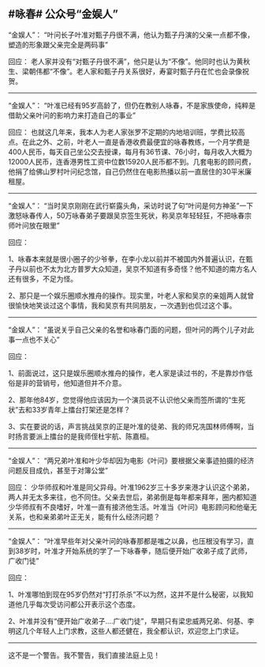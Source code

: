 #咏春# 公众号“金娱人”
---------------------

“金娱人”：
“叶问长子叶准对甄子丹很不满，他认为甄子丹演的父亲一点都不像，塑造的形象跟父亲完全是两码事”

回应：
老人家并没有“对甄子丹很不满”，他只是认为“不像”。他同时也认为黄秋生、梁朝伟都“不像”。老人家和甄子丹关系很好，寿宴时甄子丹在忙也会录像祝贺。

---------------------

“金娱人”：
“叶准已经有95岁高龄了，但仍在教别人咏春，不是家族使命，纯粹是借助父亲叶问的影响力来打造自己的事业”

回应：
也就这几年来，我本人为老人家张罗不定期的内地培训班，学费比较高点。在此之外、之前，叶老人一直是香港收费最便宜的咏春教练，一个月学费是400人民币，每天自己坐公交去授课，每月有36节课、76小时，每月收入大概为12000人民币，连香港男性工资中位数15920人民币都不到。几套电影的顾问费，他捐了给佛山罗村叶问纪念馆，自己仍然住在电影热播以前一直居住的30平米廉租屋。

---------------------

“金娱人”：
“当时吴京刚刚在武行崭露头角，采访时说了句“叶问是何方神圣”一下激怒咏春传人，50万咏春弟子要跟吴京签生死状，称吴京年轻轻狂，不把咏春宗师叶问放在眼里”

回应：

1、咏春本来就是很小圈子的少爷拳，在李小龙以前并不被国内外普遍认识，在甄子丹以前也不太为北方普罗大众知道，吴京不知道有多奇怪？他不知道的南方名人还有很多，不足为怪。

2、那只是一个娱乐圈顺水推舟的操作。现实里，叶老人家和吴京的亲姐两人就曾很愉快地笑谈过这个事情，我和吴京有共同朋友，一次遇到也侃过这个事。

---------------------

“金娱人”：
“虽说关乎自己父亲的名誉和咏春门面的问题，但叶问的两个儿子对此事一点也不关心”

回应：

1、前面说过，这只是娱乐圈顺水推舟的操作，老人家是读过书的，不是靠炒作低俗是非的营销号，他知道但并不介意。

2、那年他84岁，您觉得他应该因为一个演员说不认识他父亲而签所谓的“生死状”去和33岁青年上擂台打架还是怎样？

3、实在要说的话，声言挑战吴京的正是叶准的徒弟、我的师兄冼国林师傅啊，当时扬言要派上擂台的是我师侄杜宇航、陈嘉桓。

---------------------

“金娱人”：
“两兄弟叶准和叶少华却因为电影《叶问》要根据父亲事迹拍摄的经济问题反目成仇，甚至于对簿公堂”

回应：
少华师叔和叶准是同父异母。叶准1962岁三十多岁来港才认识这个弟弟，两人并无太多来往，也不同住。父亲去世后，弟弟倒是每年都来拜年，圈内都知道少华师叔有不良嗜好，叶准一直有接济他生活。叶准当《叶问》电影顾问和他毫无关系，也和亲弟弟叶正无关，能有什么经济问题？

---------------------

“金娱人”：
“叶准早些年对父亲叶问的咏春那都是嗤之以鼻，也压根没有学习，直到38岁时，叶准才开始系统的学了一下咏春拳，随后便开始广收弟子成了武师，广收门徒”

回应：

1、叶准哪怕到现在95岁仍然对“打打杀杀”不以为然，这并不是什么秘密，以我知道他几乎每次受访问都公开表示这个态度。

2、叶准并没有“便开始广收弟子....广收门徒”，早期只有梁忠威两兄弟、何基、李明这几个年轻人上门求教，这些人都还健在，我全都认识，欢迎您上门求证。

---------------------

这不是一个警告。我不警告，我们直接法庭上见！
